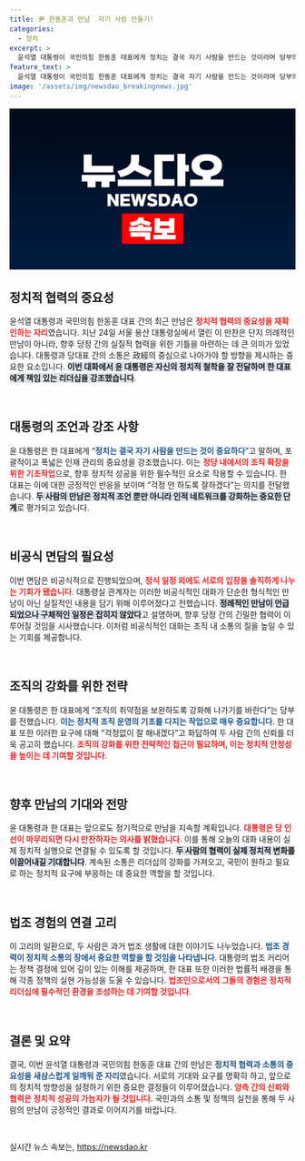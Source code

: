 ```yaml
---
title: 尹 한동훈과 만남  자기 사람 만들기!
categories:
  - 정치
excerpt: >
  윤석열 대통령이 국민의힘 한동훈 대표에게 정치는 결국 자기 사람을 만드는 것이라며 당부의 말을 전했습니다. 두 사람은 면담 중 과거 법조 경력에 대해 나누며 유대감을 쌓았고, 향후 정기적인 만남을 예고했습니다. 클릭하여 정치의 내막을 만나보세요!
feature_text: >
  윤석열 대통령이 국민의힘 한동훈 대표에게 정치는 결국 자기 사람을 만드는 것이라며 당부의 말을 전했습니다. 두 사람은 면담 중 과거 법조 경력에 대해 나누며 유대감을 쌓았고, 향후 정기적인 만남을 예고했습니다. 클릭하여 정치의 내막을 만나보세요!
image: '/assets/img/newsdao_breakingnews.jpg'
---
```


<p><img src="/assets/img/newsdao_breakingnews.jpg" alt="firstkoreanews 속보" /></p>

<h2 data-ke-size="size26">정치적 협력의 중요성</h2>

<p data-ke-size="size16">윤석열 대통령과 국민의힘 한동훈 대표 간의 최근 만남은 <b><span style="color: #ee2323;">정치적 협력의 중요성을 재확인하는 자리</span></b>였습니다. 지난 24일 서울 용산 대통령실에서 열린 이 만찬은 단지 의례적인 만남이 아니라, 향후 당정 간의 실질적 협력을 위한 기틀을 마련하는 데 큰 의미가 있었습니다. 대통령과 당대표 간의 소통은 政經의 중심으로 나아가야 할 방향을 제시하는 중요한 요소입니다. <b><span style="background-color: #21538527;">이번 대화에서 윤 대통령은 자신의 정치적 철학을 잘 전달하며 한 대표에게 책임 있는 리더십을 강조했습니다</span></b>.</p>

<p data-ke-size="size16">&nbsp;</p>

<h2 data-ke-size="size26">대통령의 조언과 강조 사항</h2>

<p data-ke-size="size16">윤 대통령은 한 대표에게 “<b><span style="color: #1a5490;">정치는 결국 자기 사람을 만드는 것이 중요하다</span></b>”고 말하며, 포괄적이고 폭넓은 인재 관리의 중요성을 강조했습니다. 이는 <b><span style="color: #ee2323;">정당 내에서의 조직 확장을 위한 기초작업</span></b>으로, 향후 정치적 성공을 위한 필수적인 요소로 작용할 수 있습니다. 한 대표는 이에 대한 긍정적인 반응을 보이며 “걱정 안 하도록 잘하겠다”는 의지를 전달했습니다. <b><span style="background-color: #21538527;">두 사람의 만남은 정치적 조언 뿐만 아니라 인적 네트워크를 강화하는 중요한 단계</span></b>로 평가되고 있습니다.</p>

<p data-ke-size="size16">&nbsp;</p>

<h2 data-ke-size="size26">비공식 면담의 필요성</h2>

<p data-ke-size="size16">이번 면담은 비공식적으로 진행되었으며, <b><span style="color: #ee2323;">정식 일정 외에도 서로의 입장을 솔직하게 나누는 기회가 됐습니다</span></b>. 대통령실 관계자는 이러한 비공식적인 대화가 단순한 형식적인 만남이 아닌 실질적인 내용을 담기 위해 이루어졌다고 전했습니다. <b><span style="background-color: #21538527;">정례적인 만남이 언급되었으나 구체적인 일정은 잡히지 않았다</span></b>고 설명하며, 향후 당정 간의 긴밀한 협력이 이루어질 것임을 시사했습니다. 이처럼 비공식적인 대화는 조직 내 소통의 질을 높일 수 있는 기회를 제공합니다.</p>

<p data-ke-size="size16">&nbsp;</p>

<h2 data-ke-size="size26">조직의 강화를 위한 전략</h2>

<p data-ke-size="size16">윤 대통령은 한 대표에게 “조직의 취약점을 보완하도록 강화해 나가기를 바란다”는 당부를 전했습니다. <b><span style="color: #1a5490;">이는 정치적 조직 운영의 기초를 다지는 작업으로 매우 중요합니다</span></b>. 한 대표 또한 이러한 요구에 대해 “걱정없이 잘 해내겠다”고 화답하여 두 사람 간의 신뢰를 더욱 공고히 했습니다. <b><span style="color: #ee2323;">조직의 강화를 위한 전략적인 접근이 필요하며, 이는 정치적 안정성을 높이는 데 기여할 것입니다</span></b>.</p>

<p data-ke-size="size16">&nbsp;</p>

<h2 data-ke-size="size26">향후 만남의 기대와 전망</h2>

<p data-ke-size="size16">윤 대통령과 한 대표는 앞으로도 정기적으로 만남을 지속할 계획입니다. <b><span style="color: #ee2323;">대통령은 당 인선이 마무리되면 다시 만찬하자는 의사를 밝혔습니다</span></b>. 이를 통해 오늘의 대화 내용이 실제 정치적 실행으로 연결될 수 있도록 할 것입니다. <b><span style="background-color: #21538527;">두 사람의 협력이 실제 정치적 변화를 이끌어내길 기대합니다</span></b>. 계속된 소통은 리더십의 강화를 가져오고, 국민이 원하고 필요로 하는 정치적 요구에 부응하는 데 중요한 역할을 할 것입니다.</p>

<p data-ke-size="size16">&nbsp;</p>

<h2 data-ke-size="size26">법조 경험의 연결 고리</h2>

<p data-ke-size="size16">이 고리의 일환으로, 두 사람은 과거 법조 생활에 대한 이야기도 나누었습니다. <b><span style="color: #1a5490;">법조 경력이 정치적 소통의 장에서 중요한 역할을 할 것임을 나타냅니다</span></b>. 대통령의 법조 커리어는 정책 결정에 있어 깊이 있는 이해를 제공하며, 한 대표 또한 이러한 법률적 배경을 통해 각종 정책의 실현 가능성을 도울 수 있습니다. <b><span style="color: #ee2323;">법조인으로서의 그들의 경험은 정치적 리더십에 필수적인 환경을 조성하는 데 기여할 것입니다</span></b>.</p>

<p data-ke-size="size16">&nbsp;</p>

<h2 data-ke-size="size26">결론 및 요약</h2>

<p data-ke-size="size16">결국, 이번 윤석열 대통령과 국민의힘 한동훈 대표 간의 만남은 <b><span style="color: #1a5490;">정치적 협력과 소통의 중요성을 새삼스럽게 일깨워 준 자리</span></b>였습니다. 서로의 기대와 요구를 명확히 하고, 앞으로의 정치적 방향성을 설정하기 위한 중요한 결정들이 이루어졌습니다. <b><span style="color: #ee2323;">양측 간의 신뢰와 협력은 정치적 성공의 가늠자가 될 것입니다</span></b>. 국민과의 소통 및 정책의 실천을 통해 두 사람의 만남이 긍정적인 결과로 이어지기를 바랍니다.</p>

<p data-ke-size="size16">&nbsp;</p>
실시간 뉴스 속보는, <a href="https://newsdao.kr" rel="dofollow">https://newsdao.kr</a>


